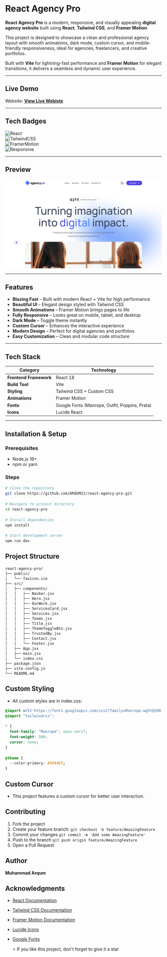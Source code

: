 # React Agency Pro  

**React Agency Pro** is a modern, responsive, and visually appealing **digital agency website** built using **React**, **Tailwind CSS**, and **Framer Motion**.  

This project is designed to showcase a clean and professional agency layout with smooth animations, dark mode, custom cursor, and mobile-friendly responsiveness, ideal for agencies, freelancers, and creative portfolios.  

Built with **Vite** for lightning-fast performance and **Framer Motion** for elegant transitions, it delivers a seamless and dynamic user experience.

---

## Live Demo

Website: **[View Live Webiste](https://react-agency-pro.vercel.app)**

---

## Tech Badges  
![React](https://img.shields.io/badge/React-18.2.0-blue)  
![TailwindCSS](https://img.shields.io/badge/Tailwind-CSS-38B2AC)  
![FramerMotion](https://img.shields.io/badge/Framer-Motion-0055FF)  
![Responsive](https://img.shields.io/badge/Responsive-Yes-green)

---

## Preview  
<div align="center">
  <img src="src/assets/section_one.PNG" width="800" alt="Project Screenshot">
</div>

---

## Features

-  **Blazing Fast** – Built with modern React + Vite for high performance
- **Beautiful UI** – Elegant design styled with Tailwind CSS
- **Smooth Animations** – Framer Motion brings pages to life
- **Fully Responsive** – Looks great on mobile, tablet, and desktop
- **Dark Mode** – Toggle theme instantly
- **Custom Cursor** – Enhances the interactive experience
- **Modern Design** – Perfect for digital agencies and portfolios
- **Easy Customization** – Clean and modular code structure

---

## Tech Stack

| Category           | Technology                                     |
| ------------------ | ---------------------------------------------- |
| **Frontend Framework** | React 18                                       |
| **Build Tool**         | Vite                                           |
| **Styling**            | Tailwind CSS + Custom CSS                      |
| **Animations**         | Framer Motion                                  |
| **Fonts**              | Google Fonts (Manrope, Outfit, Poppins, Prata) |
| **Icons**              | Lucide React                                   |

---

## Installation & Setup

### **Prerequisites**
- Node.js 16+
- npm or yarn

### **Steps**
```bash
# Clone the repository
git clone https://github.com/ARQUM21/react-agency-pro.git

# Navigate to project directory
cd react-agency-pro

# Install dependencies
npm install

# Start development server
npm run dev

```

## Project Structure

```text
react-agency-pro/
├── public/
│   └── favicon.ico
├── src/
│   ├── components/
│   │   ├── Navbar.jsx
│   │   ├── Hero.jsx
│   │   ├── OurWork.jsx
│   │   ├── ServicesCard.jsx
│   │   ├── Services.jsx
│   │   ├── Teams.jsx
│   │   ├── Title.jsx
│   │   ├── ThemeToggleBtn.jsx
│   │   ├── TrustedBy.jsx
│   │   ├── Contact.jsx
│   │   └── Footer.jsx
│   ├── App.jsx
│   ├── main.jsx
│   └── index.css
├── package.json
├── vite.config.js
└── README.md
```

## Custom Styling
 - All custom styles are in index.css:

```css
@import url('https://fonts.googleapis.com/css2?family=Manrope:wght@200..800&display=swap');
@import "tailwindcss";

* {
  font-family: "Manrope", sans-serif;
  font-weight: 500;
  cursor: none;
}

@theme {
  --color-primary: #5044E5;
}
```

## Custom Cursor
 - This project features a custom cursor for better user interaction.

## Contributing
 1. Fork the project
 2. Create your feature branch:  ``` git checkout -b feature/AmazingFeature ```
 3. Commit your changes ```git commit -m 'Add some AmazingFeature'```
 4. Push to the branch ```git push origin feature/AmazingFeature```
 5. Open a Pull Request

## Author
 
  **Muhammad Arqum**

 ## Acknowledgments  

- <a href="https://react.dev/" target="_blank">React Documentation</a>  
- <a href="https://tailwindcss.com/docs" target="_blank">Tailwind CSS Documentation</a>  
- <a href="https://www.framer.com/motion/" target="_blank">Framer Motion Documentation</a>  
- <a href="https://lucide.dev/" target="_blank">Lucide Icons</a>  
- <a href="https://fonts.google.com/" target="_blank">Google Fonts</a>  

 

  ⭐ If you like this project, don't forget to give it a star








